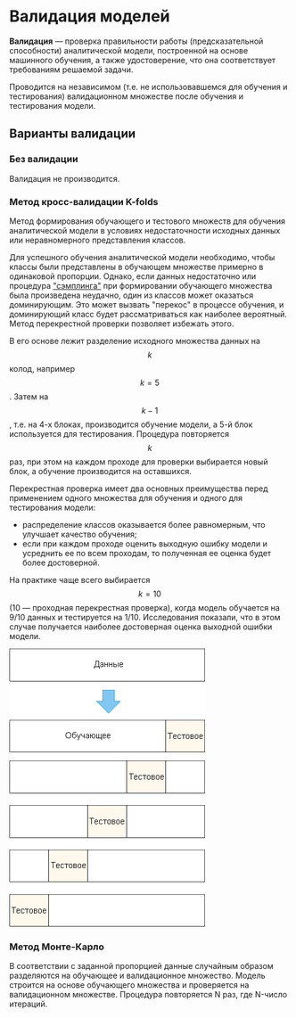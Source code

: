 # Валидация моделей

**Валидация** — проверка правильности работы (предсказательной способности) аналитической модели, построенной на основе машинного обучения, а также удостоверение, что она соответствует требованиям решаемой задачи.

Проводится на независимом (т.е. не использовавшемся для обучения и тестирования) валидационном множестве после обучения и тестирования модели.

## Варианты валидации

### Без валидации

Валидация не производится.

### Метод кросс-валидации K-folds

Метод формирования обучающего и тестового множеств для обучения аналитической модели в условиях недостаточности исходных данных или неравномерного представления классов.

Для успешного обучения аналитической модели необходимо, чтобы классы были представлены в обучающем множестве примерно в одинаковой пропорции. Однако, если данных недостаточно или процедура ["сэмплинга"](./sampling.md) при формировании обучающего множества была произведена неудачно, один из классов может оказаться доминирующим. Это может вызвать "перекос" в процессе обучения, и доминирующий класс будет рассматриваться как наиболее вероятный. Метод перекрестной проверки позволяет избежать этого.

В его основе лежит разделение исходного множества данных на $$k$$ колод, например $$k=5$$. Затем на $$k-1$$, т.е. на 4-х блоках, производится обучение модели, а 5-й блок используется для тестирования. Процедура повторяется $$k$$ раз, при этом на каждом проходе для проверки выбирается новый блок, а обучение производится на оставшихся.

Перекрестная проверка имеет два основных преимущества перед применением одного множества для обучения и одного для тестирования модели:

* распределение классов оказывается более равномерным, что улучшает качество обучения;
* если при каждом проходе оценить выходную ошибку модели и усреднить ее по всем проходам, то полученная ее оценка будет более достоверной.

На практике чаще всего выбирается $$k=10$$ (10 — проходная перекрестная проверка), когда модель обучается на 9/10 данных и тестируется на 1/10. Исследования показали, что в этом случае получается наиболее достоверная оценка выходной ошибки модели.

![Метод кросс-валидации K-folds](./validation-1.png)

### Метод Монте-Карло

 В соответствии с заданной пропорцией данные случайным образом разделяются на обучающее и валидационное множество. Модель строится на основе обучающего множества и проверяется на валидационном множестве. Процедура повторяется N раз, где N-число итераций.